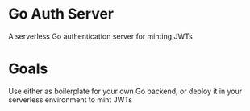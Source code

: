 # Go Auth Server
A serverless Go authentication server for minting JWTs

# Goals
Use either as boilerplate for your own Go backend, or deploy it in your serverless environment to mint JWTs
